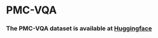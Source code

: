 # PMC-VQA

### The **PMC-VQA** dataset is available at [Huggingface](https://huggingface.co/datasets/xmcmic/PMC-VQA/)

